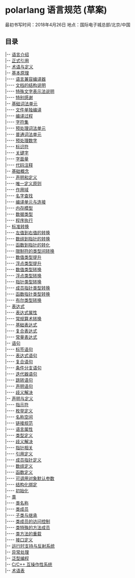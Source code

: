 # polarlang 语言规范 (草案)

最初书写时间：2018年4月26日 地点：国际电子城总部/北京/中国

## 目录

|-- [语言介绍](introduction.md)<br/>
|-- [正式引用](normative-references.md)<br/>
|-- [术语与定义](term-definitions.md)<br/>
|-- [基本原理](basic-principles.md)<br/>
|---- [语言兼容编译器](basic-principles.md#语言兼容编译器)<br/>
|---- [文档的结构说明](basic-principles.md#文档的结构说明)<br/>
|---- [特殊文字表示法说明](basic-principles.md#特殊文字表示法说明)<br/>
|---- [特别感谢](basic-principles.md#特别感谢)<br/>
|-- [基础词法单元](basic-lex.md)<br/>
|---- [文件单独编译](basic-lex.md#单独编译)<br/>
|---- [编译过程](basic-lex.md#编译过程)<br/>
|---- [字符集](basic-lex.md#字符集)<br/>
|---- [预处理词法单元](basic-lex.md#预处理词法单元)<br/>
|---- [普通词法单元](basic-lex.md#普通词法单元)<br/>
|---- [预处理数字](basic-lex.md#预处理数字)<br/>
|---- [标识符](basic-lex.md#标识符)<br/>
|---- [关键字](basic-lex.md#关键字)<br/>
|---- [字面量](basic-lex.md#字面量)<br/>
|---- [代码注释](basic-lex.md#代码注释)<br/>
|-- [基础概念](basic-concepts.md)<br/>
|---- [声明和定义](basic-declaration-and-definition.md)<br/>
|---- [唯一定义原则](basic-odr.md)<br/>
|---- [作用域](basic-scope.md)<br/>
|---- [名字查找](basic-name-lookup.md)<br/>
|---- [编译单元与连接](basic-concepts.md#编译单元与连接)<br/>
|---- [内存模型](basic-concepts.md#内存模型)<br/>
|---- [数据类型](basic-concepts.md#数据类型)<br/>
|---- [程序执行](basic-concepts.md#程序执行)<br/>
|-- [标准转换](standard-conversions.md)<br/>
|---- [左值到右值的转换](standard-conversions.md#左值到右值的转换)<br/>
|---- [数组到指针的转换](standard-conversions.md#数组到指针的转换)<br/>
|---- [函数到指针的转化](standard-conversions.md#函数到指针的转化)<br/>
|---- [限制符的类型间转换](standard-conversions.md#限制符的类型间转换)<br/>
|---- [数值类型提升](standard-conversions.md#数值提升)<br/>
|---- [浮点类型提升](standard-conversions.md#浮点类型提升)<br/>
|---- [数值类型转换](standard-conversions.md#数值类型转换)<br/>
|---- [浮点类型转换](standard-conversions.md#浮点类型转换)<br/>
|---- [指针类型转换](standard-conversions.md#指针类型转换)<br/>
|---- [成员指针类型转换](standard-conversions.md#成员指针类型转换)<br/>
|---- [函数指针类型转换](standard-conversions.md#函数指针类型转换)<br/>
|---- [布尔类型转换](standard-conversions.md#布尔类型转换)<br/>
|-- [表达式](expr-preamble.md)<br/>
|---- [表达式属性](expr-properties.md)<br/>
|---- [常规算术转换](expr-arithmetic-conversions.md)<br/>
|---- [基础表达式](expr-primary-expressions.md)<br/>
|---- [复合表达式](expr-compound-expressions.md)<br/>
|---- [常量表达式](expr-constant-expressions.md)<br/>
|-- [语句](stmt-intro.md)<br/>
|---- [标签语句](stmt-labeled-statement.md)<br/>
|---- [表达式语句](stmt-expr-statement.md)<br/>
|---- [复合语句](stmt-compound-statement.md)<br/>
|---- [条件分支语句](stmt-selection-statements.md)<br/>
|---- [迭代器语句](stmt-iteration-statements.md)<br/>
|---- [跳转语句](stmt-jump-statements.md)<br/>
|---- [声明语句](stmt-declaration-statement.md)<br/>
|---- [歧义解决](stmt-amiguity-resolution.md)<br/>
|-- [声明与定义](decl-intro.md)<br/>
|---- [指示符](stmt-specifiers.md)<br/>
|---- [枚举定义](decl-enumeration.md)<br/>
|---- [名称空间](decl-namespace.md)<br/>
|---- [链接规范](decl-linkage-specifications.md)<br/>
|---- [语言属性](decl-attributes.md)<br/>
|---- [类型定义](decl-types.md)<br/>
|---- [歧义解决](decl-ambiguity-resolution.md)<br/>
|---- [指针相关](decl-pointer.md)<br/>
|---- [引用定义](decl-reference.md)<br/>
|---- [成员指针定义](decl-pointer.md)<br/>
|---- [数组定义](decl-array.md)<br/>
|---- [函数定义](decl-function.md)<br/>
|---- [可调用对象默认参数](decl-default-arguments.md)<br/>
|---- [结构化绑定](decl-structured-binding.md)<br/>
|---- [初始化](decl-initializer.md)<br/>
|-- [类](class-intro.md)<br/>
|---- [类名称](class-name.md)<br/>
|---- [类成员](class-members.md)<br/>
|---- [子类与继承](class-members.md)<br/>
|---- [类成员的访问控制](class-members.md)<br/>
|---- [类特殊的方法成员](class-special-member-functions.md)<br/>
|---- [类方法的重载](class-overload.md)<br/>
|---- [接口定义](class-interface.md)<br/>
|-- [运行时支持与反射系统](rti-intro.md)<br/>
|-- [异常处理](exception.md)<br/>
|-- [泛型编程](generic-intro.md)<br/>
|-- [C/C++ 互操作性系统](syscall-subsystem.md)<br/>
|-- [术语表](vocabulary.md)<br/>
